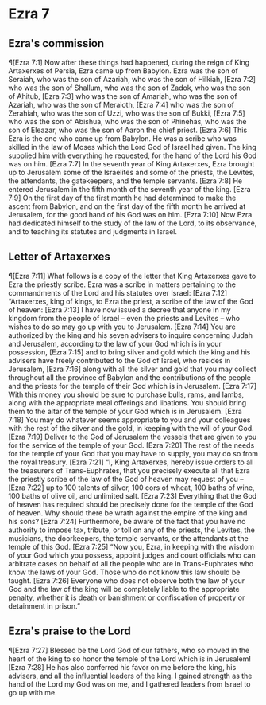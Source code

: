 # Ezra 7

## Ezra's commission
¶[Ezra 7:1] Now after these things had happened, during the reign of King Artaxerxes of Persia, Ezra came up from Babylon. Ezra was the son of Seraiah, who was the son of Azariah, who was the son of Hilkiah,
[Ezra 7:2] who was the son of Shallum, who was the son of Zadok, who was the son of Ahitub,
[Ezra 7:3] who was the son of Amariah, who was the son of Azariah, who was the son of Meraioth,
[Ezra 7:4] who was the son of Zerahiah, who was the son of Uzzi, who was the son of Bukki,
[Ezra 7:5] who was the son of Abishua, who was the son of Phinehas, who was the son of Eleazar, who was the son of Aaron the chief priest.
[Ezra 7:6] This Ezra is the one who came up from Babylon. He was a scribe who was skilled in the law of Moses which the Lord God of Israel had given. The king supplied him with everything he requested, for the hand of the Lord his God was on him.
[Ezra 7:7] In the seventh year of King Artaxerxes, Ezra brought up to Jerusalem some of the Israelites and some of the priests, the Levites, the attendants, the gatekeepers, and the temple servants.
[Ezra 7:8] He entered Jerusalem in the fifth month of the seventh year of the king.
[Ezra 7:9] On the first day of the first month he had determined to make the ascent from Babylon, and on the first day of the fifth month he arrived at Jerusalem, for the good hand of his God was on him.
[Ezra 7:10] Now Ezra had dedicated himself to the study of the law of the Lord, to its observance, and to teaching its statutes and judgments in Israel.

## Letter of Artaxerxes
¶[Ezra 7:11] What follows is a copy of the letter that King Artaxerxes gave to Ezra the priestly scribe. Ezra was a scribe in matters pertaining to the commandments of the Lord and his statutes over Israel:
[Ezra 7:12] “Artaxerxes, king of kings, to Ezra the priest, a scribe of the law of the God of heaven:
[Ezra 7:13] I have now issued a decree that anyone in my kingdom from the people of Israel – even the priests and Levites – who wishes to do so may go up with you to Jerusalem.
[Ezra 7:14] You are authorized by the king and his seven advisers to inquire concerning Judah and Jerusalem, according to the law of your God which is in your possession,
[Ezra 7:15] and to bring silver and gold which the king and his advisers have freely contributed to the God of Israel, who resides in Jerusalem,
[Ezra 7:16] along with all the silver and gold that you may collect throughout all the province of Babylon and the contributions of the people and the priests for the temple of their God which is in Jerusalem.
[Ezra 7:17] With this money you should be sure to purchase bulls, rams, and lambs, along with the appropriate meal offerings and libations. You should bring them to the altar of the temple of your God which is in Jerusalem.
[Ezra 7:18] You may do whatever seems appropriate to you and your colleagues with the rest of the silver and the gold, in keeping with the will of your God.
[Ezra 7:19] Deliver to the God of Jerusalem the vessels that are given to you for the service of the temple of your God.
[Ezra 7:20] The rest of the needs for the temple of your God that you may have to supply, you may do so from the royal treasury.
[Ezra 7:21] “I, King Artaxerxes, hereby issue orders to all the treasurers of Trans-Euphrates, that you precisely execute all that Ezra the priestly scribe of the law of the God of heaven may request of you –
[Ezra 7:22] up to 100 talents of silver, 100 cors of wheat, 100 baths of wine, 100 baths of olive oil, and unlimited salt.
[Ezra 7:23] Everything that the God of heaven has required should be precisely done for the temple of the God of heaven. Why should there be wrath against the empire of the king and his sons?
[Ezra 7:24] Furthermore, be aware of the fact that you have no authority to impose tax, tribute, or toll on any of the priests, the Levites, the musicians, the doorkeepers, the temple servants, or the attendants at the temple of this God.
[Ezra 7:25] “Now you, Ezra, in keeping with the wisdom of your God which you possess, appoint judges and court officials who can arbitrate cases on behalf of all the people who are in Trans-Euphrates who know the laws of your God. Those who do not know this law should be taught.
[Ezra 7:26] Everyone who does not observe both the law of your God and the law of the king will be completely liable to the appropriate penalty, whether it is death or banishment or confiscation of property or detainment in prison.”

## Ezra's praise to the Lord
¶[Ezra 7:27] Blessed be the Lord God of our fathers, who so moved in the heart of the king to so honor the temple of the Lord which is in Jerusalem!
[Ezra 7:28] He has also conferred his favor on me before the king, his advisers, and all the influential leaders of the king. I gained strength as the hand of the Lord my God was on me, and I gathered leaders from Israel to go up with me.
